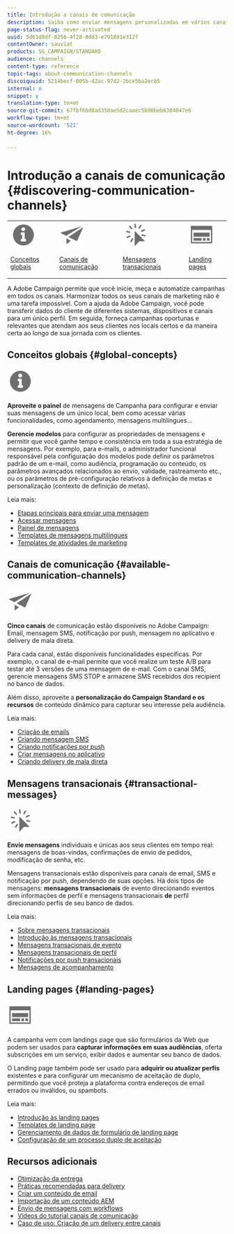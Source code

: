 ```yaml
---
title: Introdução a canais de comunicação
description: Saiba como enviar mensagens personalizadas em vários canais e criar campanhas entre canais para melhor público alvo de seus recipient.
page-status-flag: never-activated
uuid: 5d61d8df-8256-4f28-8dd3-e791891e312f
contentOwner: sauviat
products: SG_CAMPAIGN/STANDARD
audience: channels
content-type: reference
topic-tags: about-communication-channels
discoiquuid: 5214becf-005b-42ac-97d2-2bce5ba2ecb5
internal: n
snippet: y
translation-type: tm+mt
source-git-commit: 67fbf66d8ad358ae5d2caaec5b90beb6304047e6
workflow-type: tm+mt
source-wordcount: '521'
ht-degree: 16%

---
```



# Introdução a canais de comunicação {#discovering-communication-channels}

<table>
<tr>
<td><img src="assets/do-not-localize/icon_concepts.svg" width="60px"><p><a href="#global-concepts">Conceitos globais</a></p></td>
<td><img src="assets/do-not-localize/icon_channels.svg" width="60px"><p><a href="#available-communication-channels">Canais de comunicação</a></p></td>
<td><img src="assets/do-not-localize/icon_transactional.svg" width="60px"><p><a href="#transactional-messages">Mensagens transacionais</a></p></td>
<td><img src="assets/do-not-localize/icon_landing.svg" width="60px"><p><a href="#landing-pages">Landing pages</a></p></td></tr>
</table>

A Adobe Campaign permite que você inicie, meça e automatize campanhas em todos os canais.
Harmonizar todos os seus canais de marketing não é uma tarefa impossível. Com a ajuda da Adobe Campaign, você pode transferir dados do cliente de diferentes sistemas, dispositivos e canais para um único perfil. Em seguida, forneça campanhas oportunas e relevantes que atendam aos seus clientes nos locais certos e da maneira certa ao longo de sua jornada com os clientes.

## Conceitos globais {#global-concepts}

<img src="assets/do-not-localize/icon_concepts.svg" width="60px">

**Aproveite o painel** de mensagens de Campanha para configurar e enviar suas mensagens de um único local, bem como acessar várias funcionalidades, como agendamento, mensagens multilíngues...

**Gerencie modelos** para configurar as propriedades de mensagens e permitir que você ganhe tempo e consistência em toda a sua estratégia de mensagens. Por exemplo, para e-mails, o administrador funcional responsável pela configuração dos modelos pode definir os parâmetros padrão de um e-mail, como audiência, programação ou conteúdo, os parâmetros avançados relacionados ao envio, validade, rastreamento etc., ou os parâmetros de pré-configuração relativos à definição de metas e personalização (contexto de definição de metas).

Leia mais:

* [Etapas principais para enviar uma mensagem](../../channels/using/key-steps-to-send-a-message.md)
* [Acessar mensagens](../../channels/using/accessing-messages.md)
* [Painel de mensagens](../../channels/using/message-dashboard.md)
* [Templates de mensagens multilíngues](../../channels/using/multilingual-messages-template.md)
* [Templates de atividades de marketing](../../start/using/marketing-activity-templates.md)

## Canais de comunicação {#available-communication-channels}

<img src="assets/do-not-localize/icon_channels.svg"  width="60px">

**Cinco canais** de comunicação estão disponíveis no Adobe Campaign: Email, mensagem SMS, notificação por push, mensagem no aplicativo e delivery de mala direta.

Para cada canal, estão disponíveis funcionalidades específicas. Por exemplo, o canal de e-mail permite que você realize um teste A/B para testar até 3 versões de uma mensagem de e-mail. Com o canal SMS, gerencie mensagens SMS STOP e armazene SMS recebidos dos recipient no banco de dados.

Além disso, aproveite a **personalização do Campaign Standard e os recursos** de conteúdo dinâmico para capturar seu interesse pela audiência.

Leia mais:

* [Criação de emails](../../channels/using/about-emails.md)
* [Criando mensagem SMS](../../channels/using/about-sms-messages.md)
* [Criando notificações por push](../../channels/using/about-push-notifications.md)
* [Criar mensagens no aplicativo](../../channels/using/about-in-app-messaging.md)
* [Criando delivery de mala direta](../../channels/using/about-direct-mail.md)

## Mensagens transacionais {#transactional-messages}

<img src="assets/do-not-localize/icon_transactional.svg" width="60px">

**Envie mensagens** individuais e únicas aos seus clientes em tempo real: mensagens de boas-vindas, confirmações de envio de pedidos, modificação de senha, etc.

Mensagens transacionais estão disponíveis para canais de email, SMS e notificação por push, dependendo de suas opções. Há dois tipos de mensagens: **mensagens transacionais** de evento direcionando eventos sem informações de perfil e mensagens transacionais **de** perfil direcionando perfis de seu banco de dados.

Leia mais:

* [Sobre mensagens transacionais](../../channels/using/getting-started-with-transactional-msg.md)
* [Introdução às mensagens transacionais](../../channels/using/getting-started-with-transactional-msg.md)
* [Mensagens transacionais de evento](../../channels/using/event-transactional-messages.md)
* [Mensagens transacionais de perfil](../../channels/using/profile-transactional-messages.md)
* [Notificações por push transacionais](../../channels/using/transactional-push-notifications.md)
* [Mensagens de acompanhamento](../../channels/using/follow-up-messages.md)

## Landing pages {#landing-pages}

<img src="assets/do-not-localize/icon_landing.svg" width="60px">

A campanha vem com landings page que são formulários da Web que podem ser usados para **capturar informações em suas audiências**, oferta subscrições em um serviço, exibir dados e aumentar seu banco de dados.

O Landing page também pode ser usado para **adquirir ou atualizar perfis** existentes e para configurar um mecanismo de aceitação de duplo, permitindo que você proteja a plataforma contra endereços de email errados ou inválidos, ou spambots.

Leia mais:

* [Introdução às landing pages](../../channels/using/getting-started-with-landing-pages.md)
* [Templates de landing page](../../channels/using/landing-page-templates.md)
* [Gerenciamento de dados de formulário de landing page](../../channels/using/managing-landing-page-form-data.md)
* [Configuração de um processo duplo de aceitação](../../channels/using/setting-up-a-double-opt-in-process.md)

## Recursos adicionais

* [Otimização da entrega](../../sending/using/about-deliverability.md)
* [Práticas recomendadas para delivery](../../sending/using/delivery-best-practices.md)
* [Criar um conteúdo de email](../../designing/using/designing-content-in-adobe-campaign.md)
* [Importação de um conteúdo AEM](../../integrating/using/creating-email-experience-manager.md)
* [Envio de mensagens com workflows](../../automating/using/about-channel-activities.md)
* [Vídeos do tutorial canais de comunicação](https://docs.adobe.com/content/help/en/campaign-standard-learn/tutorials/communication-channels/email/create-email-from-homepage.html)
* [Caso de uso: Criação de um delivery entre canais](../../automating/using/workflow-cross-channel-delivery.md)
